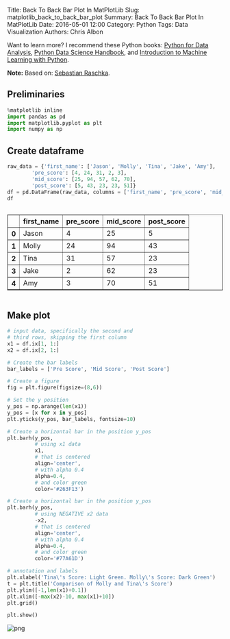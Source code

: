 Title: Back To Back Bar Plot In MatPlotLib
Slug: matplotlib_back_to_back_bar_plot
Summary: Back To Back Bar Plot In MatPlotLib
Date: 2016-05-01 12:00
Category: Python
Tags: Data Visualization
Authors: Chris Albon

Want to learn more? I recommend these Python books: [Python for Data Analysis](http://amzn.to/2ljV9wY), [Python Data Science Handbook](http://amzn.to/2m0mgMB), and [Introduction to Machine Learning with Python](http://amzn.to/2mjYiwK).

**Note:** Based on: [Sebastian Raschka](http://nbviewer.ipython.org/github/rasbt/matplotlib-gallery/blob/master/ipynb/barplots.ipynb).

## Preliminaries


```python
%matplotlib inline
import pandas as pd
import matplotlib.pyplot as plt
import numpy as np
```

## Create dataframe


```python
raw_data = {'first_name': ['Jason', 'Molly', 'Tina', 'Jake', 'Amy'],
        'pre_score': [4, 24, 31, 2, 3],
        'mid_score': [25, 94, 57, 62, 70],
        'post_score': [5, 43, 23, 23, 51]}
df = pd.DataFrame(raw_data, columns = ['first_name', 'pre_score', 'mid_score', 'post_score'])
df
```




<div style="max-height:1000px;max-width:1500px;overflow:auto;">
<table border="1" class="dataframe">
  <thead>
    <tr style="text-align: right;">
      <th></th>
      <th>first_name</th>
      <th>pre_score</th>
      <th>mid_score</th>
      <th>post_score</th>
    </tr>
  </thead>
  <tbody>
    <tr>
      <th>0</th>
      <td> Jason</td>
      <td>  4</td>
      <td> 25</td>
      <td>  5</td>
    </tr>
    <tr>
      <th>1</th>
      <td> Molly</td>
      <td> 24</td>
      <td> 94</td>
      <td> 43</td>
    </tr>
    <tr>
      <th>2</th>
      <td>  Tina</td>
      <td> 31</td>
      <td> 57</td>
      <td> 23</td>
    </tr>
    <tr>
      <th>3</th>
      <td>  Jake</td>
      <td>  2</td>
      <td> 62</td>
      <td> 23</td>
    </tr>
    <tr>
      <th>4</th>
      <td>   Amy</td>
      <td>  3</td>
      <td> 70</td>
      <td> 51</td>
    </tr>
  </tbody>
</table>
</div>



## Make plot


```python
# input data, specifically the second and
# third rows, skipping the first column
x1 = df.ix[1, 1:]
x2 = df.ix[2, 1:]

# Create the bar labels
bar_labels = ['Pre Score', 'Mid Score', 'Post Score']

# Create a figure
fig = plt.figure(figsize=(8,6))

# Set the y position
y_pos = np.arange(len(x1))
y_pos = [x for x in y_pos]
plt.yticks(y_pos, bar_labels, fontsize=10)

# Create a horizontal bar in the position y_pos
plt.barh(y_pos,
         # using x1 data
         x1,
         # that is centered
         align='center',
         # with alpha 0.4
         alpha=0.4,
         # and color green
         color='#263F13')

# Create a horizontal bar in the position y_pos
plt.barh(y_pos,
         # using NEGATIVE x2 data
         -x2,
         # that is centered
         align='center',
         # with alpha 0.4
         alpha=0.4,
         # and color green
         color='#77A61D')

# annotation and labels
plt.xlabel('Tina\'s Score: Light Green. Molly\'s Score: Dark Green')
t = plt.title('Comparison of Molly and Tina\'s Score')
plt.ylim([-1,len(x1)+0.1])
plt.xlim([-max(x2)-10, max(x1)+10])
plt.grid()

plt.show()
```


![png]({filename}/images/matplotlib_back_to_back_bar_plot/output_6_0.png)
